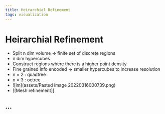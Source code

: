 ```yaml
---
title: Heirarchial Refinement
tags: visualization
---
```


# Heirarchial Refinement
- Split n dim volume -> finite set of discrete regions
- n dim hypercubes
- Construct regions where there is a higher point density
- Fine grained info encoded -> smaller hypercubes to increase resolution
- n = 2 : quadtree
- n = 3 : octree
- ![im](assets/Pasted image 20220316000739.png)
- [[Mesh refinement]]

## …

















